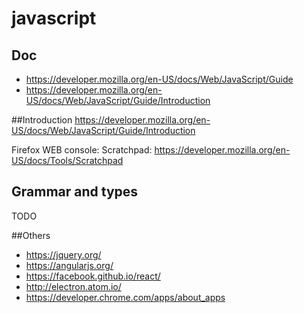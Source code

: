 # javascript

## Doc
- https://developer.mozilla.org/en-US/docs/Web/JavaScript/Guide
- https://developer.mozilla.org/en-US/docs/Web/JavaScript/Guide/Introduction

##Introduction
https://developer.mozilla.org/en-US/docs/Web/JavaScript/Guide/Introduction

Firefox WEB console: Scratchpad: https://developer.mozilla.org/en-US/docs/Tools/Scratchpad
## Grammar and types
TODO

##Others
- https://jquery.org/
- https://angularjs.org/
- https://facebook.github.io/react/
- http://electron.atom.io/
- https://developer.chrome.com/apps/about_apps



